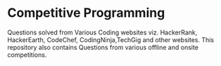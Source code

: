 # Competitive Programming

Questions solved from Various Coding websites viz. HackerRank, HackerEarth, CodeChef, CodingNinja,TechGig and other websites. This repository also contains Questions from various offline and onsite competitions.
